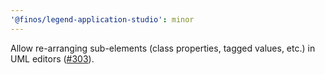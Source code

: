 ```yaml
---
'@finos/legend-application-studio': minor
---
```


Allow re-arranging sub-elements (class properties, tagged values, etc.) in UML editors ([#303](https://github.com/finos/legend-studio/pull/303)).
